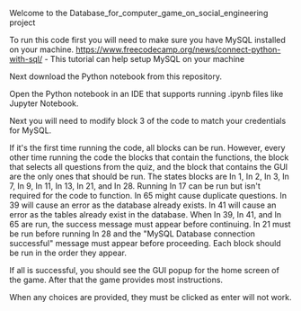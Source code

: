 Welcome to the Database_for_computer_game_on_social_engineering project

To run this code first you will need to make sure you have MySQL installed on your machine.
https://www.freecodecamp.org/news/connect-python-with-sql/ - This tutorial can help setup MySQL on your machine

Next download the Python notebook from this repository.

Open the Python notebook in an IDE that supports running .ipynb files like Jupyter Notebook.

Next you will need to modify block 3 of the code to match your credentials for MySQL.

If it's the first time running the code, all blocks can be run. However, every other time running the code the blocks that contain the functions, the block that selects all questions from the quiz, and the block that contains the GUI are the only ones that should be run. The states blocks are In 1, In 2, In 3, In 7, In 9, In 11, In 13, In 21, and In 28. Running In 17 can be run but isn't required for the code to function. In 65 might cause duplicate questions. In 39 will cause an error as the database already exists. In 41 will cause an error as the tables already exist in the database. When In 39, In 41, and In 65 are run, the success message must appear before continuing. In 21 must be run before running In 28 and the "MySQL Database connection successful" message must appear before proceeding. Each block should be run in the order they appear.

If all is successful, you should see the GUI popup for the home screen of the game. After that the game provides most instructions.

When any choices are provided, they must be clicked as enter will not work.
